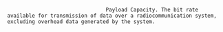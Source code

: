 
                                    Payload Capacity. The bit rate available for transmission of data over a radiocommunication system, excluding overhead data generated by the system.
                                    

